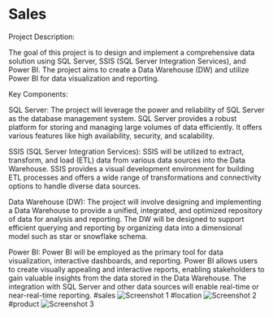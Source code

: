 # Sales
Project Description:

The goal of this project is to design and implement a comprehensive data solution using SQL Server, SSIS (SQL Server Integration Services), and Power BI. The project aims to create a Data Warehouse (DW) and utilize Power BI for data visualization and reporting.

Key Components:

SQL Server: The project will leverage the power and reliability of SQL Server as the database management system. SQL Server provides a robust platform for storing and managing large volumes of data efficiently. It offers various features like high availability, security, and scalability.

SSIS (SQL Server Integration Services): SSIS will be utilized to extract, transform, and load (ETL) data from various data sources into the Data Warehouse. SSIS provides a visual development environment for building ETL processes and offers a wide range of transformations and connectivity options to handle diverse data sources.

Data Warehouse (DW): The project will involve designing and implementing a Data Warehouse to provide a unified, integrated, and optimized repository of data for analysis and reporting. The DW will be designed to support efficient querying and reporting by organizing data into a dimensional model such as star or snowflake schema.

Power BI: Power BI will be employed as the primary tool for data visualization, interactive dashboards, and reporting. Power BI allows users to create visually appealing and interactive reports, enabling stakeholders to gain valuable insights from the data stored in the Data Warehouse. The integration with SQL Server and other data sources will enable real-time or near-real-time reporting.
#sales 
![Screenshot 1](https://github.com/MAHMOUDMAMDOH8/Sales/assets/111503676/76a56275-54cb-40fc-a6ba-bb4782255046)
#location
![Screenshot 2](https://github.com/MAHMOUDMAMDOH8/Sales/assets/111503676/f8e6fd52-95ca-44c9-8d7e-ddb5a7d12de4)
#product
![Screenshot 3](https://github.com/MAHMOUDMAMDOH8/Sales/assets/111503676/f00340a4-be02-47c7-8688-076a9056c295)

